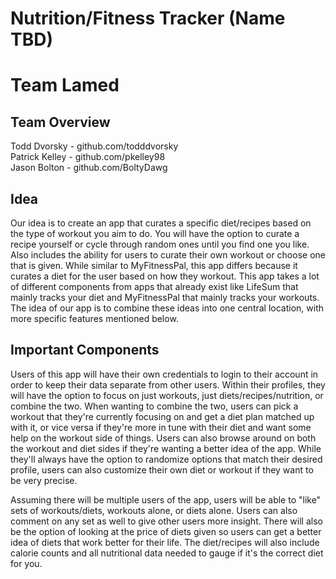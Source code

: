 # Nutrition/Fitness Tracker (Name TBD)

# Team Lamed

## Team Overview
Todd Dvorsky - github.com/todddvorsky  
Patrick Kelley - github.com/pkelley98  
Jason Bolton - github.com/BoltyDawg  

## Idea
Our idea is to create an app that curates a specific diet/recipes based on the type of workout you aim to do. You will have the option to curate a recipe yourself or cycle through random ones until you find one you like. Also includes the ability for users to curate their own workout or choose one that is given. While similar to MyFitnessPal, this app differs because it curates a diet for the user based on how they workout. This app takes a lot of different components from apps that already exist like LifeSum that mainly tracks your diet and MyFitnessPal that mainly tracks your workouts. The idea of our app is to combine these ideas into one central location, with more specific features mentioned below.

## Important Components
Users of this app will have their own credentials to login to their account in order to keep their data separate from other users. Within their
profiles, they will have the option to focus on just workouts, just diets/recipes/nutrition, or combine the two. When wanting to combine the two, users can pick a workout that they're currently focusing on and get a diet plan matched up with it, or vice versa if they're more in tune with their diet and want some help on the workout side of things. Users can also browse around on both the workout and diet sides if they're wanting a better idea of the app. While they'll always have the option to randomize options that match their desired profile, users can also customize their own diet or workout if they want to be very precise.

Assuming there will be multiple users of the app, users will be able to "like" sets of workouts/diets, workouts alone, or diets alone. Users can also comment on any set as well to give other users more insight. There will also be the option of looking at the price of diets given so users can get a better idea of diets that work better for their life. The diet/recipes will also include calorie counts and all nutritional data needed to gauge if it's the correct diet for you.




